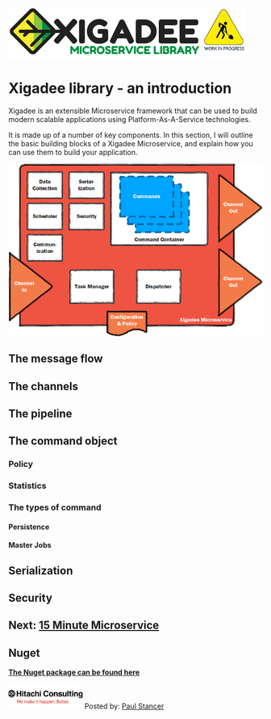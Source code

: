 <div>
<tr>
<td><img src="../../docs/Xigadee2.png" alt="Xigadee"></td>
<td align="right"><img src="../../docs/smallWIP.jpg" alt="Sorry, I'm still working here" height="100"></td>
</tr>
</div>


# Xigadee library - an introduction

Xigadee is an extensible Microservice framework that can be used to build modern scalable applications using Platform-As-A-Service technologies.

It is made up of a number of key components. In this section, I will outline the basic building blocks of a Xigadee Microservice, and explain how you can use them to build your application.

![Xigadee](Xigadee.png)

## The message flow

## The channels

## The pipeline

## The command object

### Policy

### Statistics

### The types of command

#### Persistence

#### Master Jobs


## Serialization

## Security

## Next: [15 Minute Microservice](fifteenminuteMicroservice.md)

## Nuget
**[The Nuget package can be found here](https://www.nuget.org/packages/Xigadee)**

<footer>
<tr> 
  <td><img src="../../docs/hitachi.png" alt="Hitachi Consulting" height="50"></td> 
  <td>Posted by: <a href="http://github.com/paulstancer">Paul Stancer</a></td>
</tr>
</footer>
